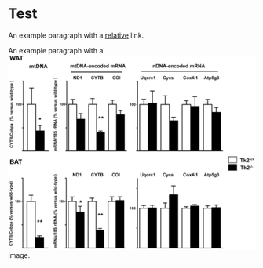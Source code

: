 # Test

An example paragraph with a [relative](relative.md) link.

An example paragraph with a ![relative](relative.png) image.